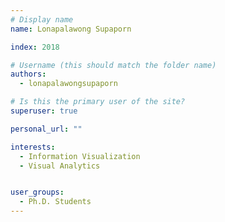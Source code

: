 ```yaml
---
# Display name
name: Lonapalawong Supaporn

index: 2018

# Username (this should match the folder name)
authors:
  - lonapalawongsupaporn

# Is this the primary user of the site?
superuser: true

personal_url: ""

interests:
  - Information Visualization
  - Visual Analytics


user_groups:
  - Ph.D. Students
---
```

